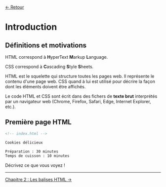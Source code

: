 [← Retour](README.md)

Introduction
===

Définitions et motivations
---

HTML correspond à **H**yperText **M**arkup **L**anguage.

CSS correspond à **C**ascading **S**tyle **S**heets.

HTML est le squelette qui structure toutes les pages web. Il représente le contenu d'une page web. CSS quand à lui est utilisé pour décrire la façon dont les éléments doivent être affichés.

Le code HTML et CSS sont écrit dans des fichers de **texte brut** interprétés par un navigateur web (Chrome, Firefox, Safari, Edge, Internet Explorer, etc.).

Première page HTML
---

```html
<!-- index.html -->

Cookies délicieux

Préparation : 30 minutes
Temps de cuisson : 10 minutes
```

Décrivez ce que vous voyez !

---

[Chapitre 2 : Les balises HTML →](002-chapitre-les-balises-html.md)
